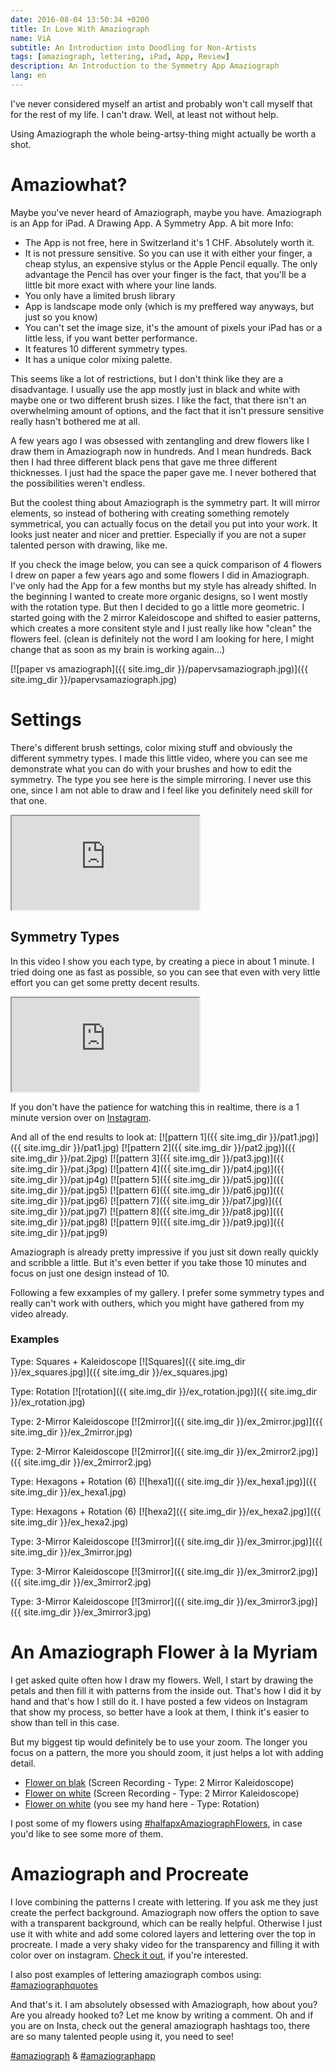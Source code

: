 ```yaml
---
date: 2016-08-04 13:50:34 +0200
title: In Love With Amaziograph
name: ViA
subtitle: An Introduction into Doodling for Non-Artists
tags: [amaziograph, lettering, iPad, App, Review]
description: An Introduction to the Symmetry App Amaziograph
lang: en
---
```

I've never considered myself an artist and probably won't call myself that for the rest of my life. I can't draw. Well, at least not without help.

Using Amaziograph the whole being-artsy-thing might actually be worth a shot.
<!-- more -->

# Amaziowhat?
Maybe you've never heard of Amaziograph, maybe you have. Amaziograph is an App for iPad. A Drawing App. A Symmetry App. A bit more Info:

* The App is not free, here in Switzerland it's 1 CHF. Absolutely worth it.
* It is not pressure sensitive. So you can use it with either your finger, a cheap stylus, an expensive stylus or the Apple Pencil equally. The only advantage the Pencil has over your finger is the fact, that you'll be a little bit more exact with where your line lands.
* You only have a limited brush library
* App is landscape mode only (which is my preffered way anyways, but just so you know)
* You can't set the image size, it's the amount of pixels your iPad has or a little less, if you want better performance.
* It features 10 different symmetry types.
* It has a unique color mixing palette.

This seems like a lot of restrictions, but I don't think like they are a disadvantage. I usually use the app mostly just in black and white with maybe one or two different brush sizes. I like the fact, that there isn't an overwhelming amount of options, and the fact that it isn't pressure sensitive really hasn't bothered me at all.

A few years ago I was obsessed with zentangling and drew flowers like I draw them in Amaziograph now in hundreds. And I mean hundreds. Back then I had three different black pens that gave me three different thicknesses. I just had the space the paper gave me. I never bothered that the possibilities weren't endless.

But the coolest thing about Amaziograph is the symmetry part. It will mirror elements, so instead of bothering with creating something remotely symmetrical, you can actually focus on the detail you put into your work. It looks just neater and nicer and prettier. Especially if you are not a super talented person with drawing, like me.

If you check the image below, you can see a quick comparison of 4 flowers I drew on paper a few years ago and some flowers I did in Amaziograph. I've only had the App for a few months but my style has already shifted. In the beginning I wanted to create more organic designs, so I went mostly with the rotation type. But then I decided to go a little more geometric. I started going with the 2 mirror Kaleidoscope and shifted to easier patterns, which creates a more consitent style and I just really like how "clean" the flowers feel. (clean is definitely not the word I am looking for here, I might change that as soon as my brain is working again...)

[![paper vs amaziograph]({{ site.img_dir }}/papervsamaziograph.jpg)]({{ site.img_dir }}/papervsamaziograph.jpg)

# Settings
There's different brush settings, color mixing stuff and obviously the different symmetry types.
I made this little video, where you can see me demonstrate what you can do with your brushes and how to edit the symmetry.
The type you see here is the simple mirroring. I never use this one, since I am not able to draw and I feel like you definitely need skill for that one.

<div class="video-4-3"><iframe src="https://www.youtube.com/embed/L6RRmGs68Sw" allowfullscreen></iframe></div>

## Symmetry Types
In this video I show you each type, by creating a piece in about 1 minute. I tried doing one as fast as possible, so you can see that even with very little effort you can get some pretty decent results.

<div class="video"><iframe src="https://www.youtube.com/embed/C-4Av9KwJx0" allowfullscreen></iframe></div>

If you don't have the patience for watching this in realtime, there is a 1 minute version over on [Instagram](https://www.instagram.com/p/BIsYKQlDZ25/).

And all of the end results to look at:
[![pattern 1]({{ site.img_dir }}/pat1.jpg)]({{ site.img_dir }}/pat1.jpg)
[![pattern 2]({{ site.img_dir }}/pat2.jpg)]({{ site.img_dir }}/pat.2jpg)
[![pattern 3]({{ site.img_dir }}/pat3.jpg)]({{ site.img_dir }}/pat.j3pg)
[![pattern 4]({{ site.img_dir }}/pat4.jpg)]({{ site.img_dir }}/pat.jp4g)
[![pattern 5]({{ site.img_dir }}/pat5.jpg)]({{ site.img_dir }}/pat.jpg5)
[![pattern 6]({{ site.img_dir }}/pat6.jpg)]({{ site.img_dir }}/pat.jpg6)
[![pattern 7]({{ site.img_dir }}/pat7.jpg)]({{ site.img_dir }}/pat.jpg7)
[![pattern 8]({{ site.img_dir }}/pat8.jpg)]({{ site.img_dir }}/pat.jpg8)
[![pattern 9]({{ site.img_dir }}/pat9.jpg)]({{ site.img_dir }}/pat.jpg9)

Amaziograph is already pretty impressive if you just sit down really quickly and scribble a little. But it's even better if you take those 10 minutes and focus on just one design instead of 10.

Following a few exxamples of my gallery. I prefer some symmetry types and really can't work with outhers, which you might have gathered from my video already.

### Examples
Type: Squares + Kaleidoscope
[![Squares]({{ site.img_dir }}/ex_squares.jpg)]({{ site.img_dir }}/ex_squares.jpg)

Type: Rotation
[![rotation]({{ site.img_dir }}/ex_rotation.jpg)]({{ site.img_dir }}/ex_rotation.jpg)

Type: 2-Mirror Kaleidoscope
[![2mirror]({{ site.img_dir }}/ex_2mirror.jpg)]({{ site.img_dir }}/ex_2mirror.jpg)

Type: 2-Mirror Kaleidoscope
[![2mirror]({{ site.img_dir }}/ex_2mirror2.jpg)]({{ site.img_dir }}/ex_2mirror2.jpg)

Type: Hexagons + Rotation (6)
[![hexa1]({{ site.img_dir }}/ex_hexa1.jpg)]({{ site.img_dir }}/ex_hexa1.jpg)

Type: Hexagons + Rotation (6)
[![hexa2]({{ site.img_dir }}/ex_hexa2.jpg)]({{ site.img_dir }}/ex_hexa2.jpg)

Type: 3-Mirror Kaleidoscope
[![3mirror]({{ site.img_dir }}/ex_3mirror.jpg)]({{ site.img_dir }}/ex_3mirror.jpg)

Type: 3-Mirror Kaleidoscope
[![3mirror]({{ site.img_dir }}/ex_3mirror2.jpg)]({{ site.img_dir }}/ex_3mirror2.jpg)

Type: 3-Mirror Kaleidoscope
[![3mirror]({{ site.img_dir }}/ex_3mirror3.jpg)]({{ site.img_dir }}/ex_3mirror3.jpg)

# An Amaziograph Flower à la Myriam
I get asked quite often how I draw my flowers. Well, I start by drawing the petals and then fill it with patterns from the inside out. That's how I did it by hand and that's how I still do it. I have posted a few videos on Instagram that show my process, so better have a look at them, I think it's easier to show than tell in this case.

But my biggest tip would definitely be to use your zoom. The longer you focus on a pattern, the more you should zoom, it just helps a lot with adding detail.

* [Flower on blak](https://www.instagram.com/p/BGwceo6BMKh/) (Screen Recording - Type: 2 Mirror Kaleidoscope)
* [Flower on white](https://www.instagram.com/p/BGllOUyhMCW/) (Screen Recording - Type: 2 Mirror Kaleidoscope)
* [Flower on white](https://www.instagram.com/p/BFxAsyeBMB4/) (you see my hand here - Type: Rotation)

I post some of my flowers using [#halfapxAmaziographFlowers](https://www.instagram.com/explore/tags/halfapxamaziographflowers/), in case you'd like to see some more of them.

# Amaziograph and Procreate
I love combining the patterns I create with lettering. If you ask me they just create the perfect background. Amaziograph now offers the option to save with a transparent background, which can be really helpful. Otherwise I just use it with white and add some colored layers and lettering over the top in procreate.
I made a very shaky video for the transparency and filling it with color over on instagram. [Check it out](https://www.instagram.com/p/BIBLAXSDvNh/), if you're interested.

I also post examples of lettering amaziograph combos using: [#amaziographquotes](https://www.instagram.com/explore/tags/amaziographquotes/)

And that's it. I am absolutely obsessed with Amaziograph, how about you? Are you already hooked to? Let me know by writing a comment.
Oh and if you are on Insta, check out the general amaziograph hashtags too, there are so many talented people using it, you need to see!

[#amaziograph](https://www.instagram.com/explore/tags/amaziograph/) & [#amaziographapp](https://www.instagram.com/explore/tags/amaziographapp/)
